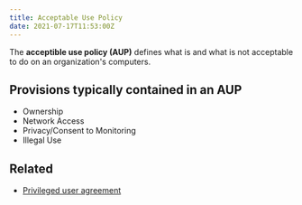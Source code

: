 ```yaml
---
title: Acceptable Use Policy
date: 2021-07-17T11:53:00Z
---
```


The **acceptible use policy (AUP)** defines what is and what is not acceptable
to do on an organization's computers.

## Provisions typically contained in an AUP

* Ownership
* Network Access
* Privacy/Consent to Monitoring
* Illegal Use

## Related

* [Privileged user agreement](20210717115733-privileged-user-agreement.md)
